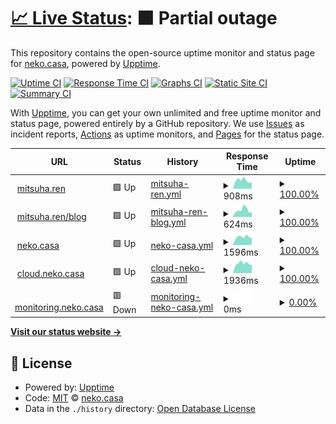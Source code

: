 # [📈 Live Status](https://neko-casa.github.io/uptime): <!--live status--> **🟧 Partial outage**

This repository contains the open-source uptime monitor and status page for [neko.casa](https://neko-casa.github.io/uptime), powered by [Upptime](https://github.com/upptime/upptime).

[![Uptime CI](https://github.com/neko-casa/uptime/workflows/Uptime%20CI/badge.svg)](https://github.com/neko-casa/uptime/actions?query=workflow%3A%22Uptime+CI%22)
[![Response Time CI](https://github.com/neko-casa/uptime/workflows/Response%20Time%20CI/badge.svg)](https://github.com/neko-casa/uptime/actions?query=workflow%3A%22Response+Time+CI%22)
[![Graphs CI](https://github.com/neko-casa/uptime/workflows/Graphs%20CI/badge.svg)](https://github.com/neko-casa/uptime/actions?query=workflow%3A%22Graphs+CI%22)
[![Static Site CI](https://github.com/neko-casa/uptime/workflows/Static%20Site%20CI/badge.svg)](https://github.com/neko-casa/uptime/actions?query=workflow%3A%22Static+Site+CI%22)
[![Summary CI](https://github.com/neko-casa/uptime/workflows/Summary%20CI/badge.svg)](https://github.com/neko-casa/uptime/actions?query=workflow%3A%22Summary+CI%22)

With [Upptime](https://upptime.js.org), you can get your own unlimited and free uptime monitor and status page, powered entirely by a GitHub repository. We use [Issues](https://github.com/neko-casa/uptime/issues) as incident reports, [Actions](https://github.com/neko-casa/uptime/actions) as uptime monitors, and [Pages](https://neko-casa.github.io/uptime) for the status page.

<!--start: status pages-->
<!-- This summary is generated by Upptime (https://github.com/upptime/upptime) -->
<!-- Do not edit this manually, your changes will be overwritten -->
<!-- prettier-ignore -->
| URL | Status | History | Response Time | Uptime |
| --- | ------ | ------- | ------------- | ------ |
| <img alt="" src="https://icons.duckduckgo.com/ip3/mitsuha.ren.ico" height="13"> [mitsuha.ren](https://mitsuha.ren/) | 🟩 Up | [mitsuha-ren.yml](https://github.com/neko-casa/uptime/commits/HEAD/history/mitsuha-ren.yml) | <details><summary><img alt="Response time graph" src="./graphs/mitsuha-ren/response-time-week.png" height="20"> 908ms</summary><br><a href="https://neko-casa.github.io/uptime/history/mitsuha-ren"><img alt="Response time 916" src="https://img.shields.io/endpoint?url=https%3A%2F%2Fraw.githubusercontent.com%2Fneko-casa%2Fuptime%2FHEAD%2Fapi%2Fmitsuha-ren%2Fresponse-time.json"></a><br><a href="https://neko-casa.github.io/uptime/history/mitsuha-ren"><img alt="24-hour response time 799" src="https://img.shields.io/endpoint?url=https%3A%2F%2Fraw.githubusercontent.com%2Fneko-casa%2Fuptime%2FHEAD%2Fapi%2Fmitsuha-ren%2Fresponse-time-day.json"></a><br><a href="https://neko-casa.github.io/uptime/history/mitsuha-ren"><img alt="7-day response time 908" src="https://img.shields.io/endpoint?url=https%3A%2F%2Fraw.githubusercontent.com%2Fneko-casa%2Fuptime%2FHEAD%2Fapi%2Fmitsuha-ren%2Fresponse-time-week.json"></a><br><a href="https://neko-casa.github.io/uptime/history/mitsuha-ren"><img alt="30-day response time 965" src="https://img.shields.io/endpoint?url=https%3A%2F%2Fraw.githubusercontent.com%2Fneko-casa%2Fuptime%2FHEAD%2Fapi%2Fmitsuha-ren%2Fresponse-time-month.json"></a><br><a href="https://neko-casa.github.io/uptime/history/mitsuha-ren"><img alt="1-year response time 916" src="https://img.shields.io/endpoint?url=https%3A%2F%2Fraw.githubusercontent.com%2Fneko-casa%2Fuptime%2FHEAD%2Fapi%2Fmitsuha-ren%2Fresponse-time-year.json"></a></details> | <details><summary><a href="https://neko-casa.github.io/uptime/history/mitsuha-ren">100.00%</a></summary><a href="https://neko-casa.github.io/uptime/history/mitsuha-ren"><img alt="All-time uptime 99.97%" src="https://img.shields.io/endpoint?url=https%3A%2F%2Fraw.githubusercontent.com%2Fneko-casa%2Fuptime%2FHEAD%2Fapi%2Fmitsuha-ren%2Fuptime.json"></a><br><a href="https://neko-casa.github.io/uptime/history/mitsuha-ren"><img alt="24-hour uptime 100.00%" src="https://img.shields.io/endpoint?url=https%3A%2F%2Fraw.githubusercontent.com%2Fneko-casa%2Fuptime%2FHEAD%2Fapi%2Fmitsuha-ren%2Fuptime-day.json"></a><br><a href="https://neko-casa.github.io/uptime/history/mitsuha-ren"><img alt="7-day uptime 100.00%" src="https://img.shields.io/endpoint?url=https%3A%2F%2Fraw.githubusercontent.com%2Fneko-casa%2Fuptime%2FHEAD%2Fapi%2Fmitsuha-ren%2Fuptime-week.json"></a><br><a href="https://neko-casa.github.io/uptime/history/mitsuha-ren"><img alt="30-day uptime 100.00%" src="https://img.shields.io/endpoint?url=https%3A%2F%2Fraw.githubusercontent.com%2Fneko-casa%2Fuptime%2FHEAD%2Fapi%2Fmitsuha-ren%2Fuptime-month.json"></a><br><a href="https://neko-casa.github.io/uptime/history/mitsuha-ren"><img alt="1-year uptime 99.97%" src="https://img.shields.io/endpoint?url=https%3A%2F%2Fraw.githubusercontent.com%2Fneko-casa%2Fuptime%2FHEAD%2Fapi%2Fmitsuha-ren%2Fuptime-year.json"></a></details>
| <img alt="" src="https://icons.duckduckgo.com/ip3/mitsuha.ren.ico" height="13"> [mitsuha.ren/blog](https://mitsuha.ren/blog/) | 🟩 Up | [mitsuha-ren-blog.yml](https://github.com/neko-casa/uptime/commits/HEAD/history/mitsuha-ren-blog.yml) | <details><summary><img alt="Response time graph" src="./graphs/mitsuha-ren-blog/response-time-week.png" height="20"> 624ms</summary><br><a href="https://neko-casa.github.io/uptime/history/mitsuha-ren-blog"><img alt="Response time 319" src="https://img.shields.io/endpoint?url=https%3A%2F%2Fraw.githubusercontent.com%2Fneko-casa%2Fuptime%2FHEAD%2Fapi%2Fmitsuha-ren-blog%2Fresponse-time.json"></a><br><a href="https://neko-casa.github.io/uptime/history/mitsuha-ren-blog"><img alt="24-hour response time 977" src="https://img.shields.io/endpoint?url=https%3A%2F%2Fraw.githubusercontent.com%2Fneko-casa%2Fuptime%2FHEAD%2Fapi%2Fmitsuha-ren-blog%2Fresponse-time-day.json"></a><br><a href="https://neko-casa.github.io/uptime/history/mitsuha-ren-blog"><img alt="7-day response time 624" src="https://img.shields.io/endpoint?url=https%3A%2F%2Fraw.githubusercontent.com%2Fneko-casa%2Fuptime%2FHEAD%2Fapi%2Fmitsuha-ren-blog%2Fresponse-time-week.json"></a><br><a href="https://neko-casa.github.io/uptime/history/mitsuha-ren-blog"><img alt="30-day response time 518" src="https://img.shields.io/endpoint?url=https%3A%2F%2Fraw.githubusercontent.com%2Fneko-casa%2Fuptime%2FHEAD%2Fapi%2Fmitsuha-ren-blog%2Fresponse-time-month.json"></a><br><a href="https://neko-casa.github.io/uptime/history/mitsuha-ren-blog"><img alt="1-year response time 319" src="https://img.shields.io/endpoint?url=https%3A%2F%2Fraw.githubusercontent.com%2Fneko-casa%2Fuptime%2FHEAD%2Fapi%2Fmitsuha-ren-blog%2Fresponse-time-year.json"></a></details> | <details><summary><a href="https://neko-casa.github.io/uptime/history/mitsuha-ren-blog">100.00%</a></summary><a href="https://neko-casa.github.io/uptime/history/mitsuha-ren-blog"><img alt="All-time uptime 99.97%" src="https://img.shields.io/endpoint?url=https%3A%2F%2Fraw.githubusercontent.com%2Fneko-casa%2Fuptime%2FHEAD%2Fapi%2Fmitsuha-ren-blog%2Fuptime.json"></a><br><a href="https://neko-casa.github.io/uptime/history/mitsuha-ren-blog"><img alt="24-hour uptime 100.00%" src="https://img.shields.io/endpoint?url=https%3A%2F%2Fraw.githubusercontent.com%2Fneko-casa%2Fuptime%2FHEAD%2Fapi%2Fmitsuha-ren-blog%2Fuptime-day.json"></a><br><a href="https://neko-casa.github.io/uptime/history/mitsuha-ren-blog"><img alt="7-day uptime 100.00%" src="https://img.shields.io/endpoint?url=https%3A%2F%2Fraw.githubusercontent.com%2Fneko-casa%2Fuptime%2FHEAD%2Fapi%2Fmitsuha-ren-blog%2Fuptime-week.json"></a><br><a href="https://neko-casa.github.io/uptime/history/mitsuha-ren-blog"><img alt="30-day uptime 100.00%" src="https://img.shields.io/endpoint?url=https%3A%2F%2Fraw.githubusercontent.com%2Fneko-casa%2Fuptime%2FHEAD%2Fapi%2Fmitsuha-ren-blog%2Fuptime-month.json"></a><br><a href="https://neko-casa.github.io/uptime/history/mitsuha-ren-blog"><img alt="1-year uptime 99.97%" src="https://img.shields.io/endpoint?url=https%3A%2F%2Fraw.githubusercontent.com%2Fneko-casa%2Fuptime%2FHEAD%2Fapi%2Fmitsuha-ren-blog%2Fuptime-year.json"></a></details>
| <img alt="" src="https://icons.duckduckgo.com/ip3/neko.casa.ico" height="13"> [neko.casa](https://neko.casa/) | 🟩 Up | [neko-casa.yml](https://github.com/neko-casa/uptime/commits/HEAD/history/neko-casa.yml) | <details><summary><img alt="Response time graph" src="./graphs/neko-casa/response-time-week.png" height="20"> 1596ms</summary><br><a href="https://neko-casa.github.io/uptime/history/neko-casa"><img alt="Response time 1718" src="https://img.shields.io/endpoint?url=https%3A%2F%2Fraw.githubusercontent.com%2Fneko-casa%2Fuptime%2FHEAD%2Fapi%2Fneko-casa%2Fresponse-time.json"></a><br><a href="https://neko-casa.github.io/uptime/history/neko-casa"><img alt="24-hour response time 1386" src="https://img.shields.io/endpoint?url=https%3A%2F%2Fraw.githubusercontent.com%2Fneko-casa%2Fuptime%2FHEAD%2Fapi%2Fneko-casa%2Fresponse-time-day.json"></a><br><a href="https://neko-casa.github.io/uptime/history/neko-casa"><img alt="7-day response time 1596" src="https://img.shields.io/endpoint?url=https%3A%2F%2Fraw.githubusercontent.com%2Fneko-casa%2Fuptime%2FHEAD%2Fapi%2Fneko-casa%2Fresponse-time-week.json"></a><br><a href="https://neko-casa.github.io/uptime/history/neko-casa"><img alt="30-day response time 1688" src="https://img.shields.io/endpoint?url=https%3A%2F%2Fraw.githubusercontent.com%2Fneko-casa%2Fuptime%2FHEAD%2Fapi%2Fneko-casa%2Fresponse-time-month.json"></a><br><a href="https://neko-casa.github.io/uptime/history/neko-casa"><img alt="1-year response time 1718" src="https://img.shields.io/endpoint?url=https%3A%2F%2Fraw.githubusercontent.com%2Fneko-casa%2Fuptime%2FHEAD%2Fapi%2Fneko-casa%2Fresponse-time-year.json"></a></details> | <details><summary><a href="https://neko-casa.github.io/uptime/history/neko-casa">100.00%</a></summary><a href="https://neko-casa.github.io/uptime/history/neko-casa"><img alt="All-time uptime 100.00%" src="https://img.shields.io/endpoint?url=https%3A%2F%2Fraw.githubusercontent.com%2Fneko-casa%2Fuptime%2FHEAD%2Fapi%2Fneko-casa%2Fuptime.json"></a><br><a href="https://neko-casa.github.io/uptime/history/neko-casa"><img alt="24-hour uptime 100.00%" src="https://img.shields.io/endpoint?url=https%3A%2F%2Fraw.githubusercontent.com%2Fneko-casa%2Fuptime%2FHEAD%2Fapi%2Fneko-casa%2Fuptime-day.json"></a><br><a href="https://neko-casa.github.io/uptime/history/neko-casa"><img alt="7-day uptime 100.00%" src="https://img.shields.io/endpoint?url=https%3A%2F%2Fraw.githubusercontent.com%2Fneko-casa%2Fuptime%2FHEAD%2Fapi%2Fneko-casa%2Fuptime-week.json"></a><br><a href="https://neko-casa.github.io/uptime/history/neko-casa"><img alt="30-day uptime 100.00%" src="https://img.shields.io/endpoint?url=https%3A%2F%2Fraw.githubusercontent.com%2Fneko-casa%2Fuptime%2FHEAD%2Fapi%2Fneko-casa%2Fuptime-month.json"></a><br><a href="https://neko-casa.github.io/uptime/history/neko-casa"><img alt="1-year uptime 100.00%" src="https://img.shields.io/endpoint?url=https%3A%2F%2Fraw.githubusercontent.com%2Fneko-casa%2Fuptime%2FHEAD%2Fapi%2Fneko-casa%2Fuptime-year.json"></a></details>
| <img alt="" src="https://icons.duckduckgo.com/ip3/cloud.neko.casa.ico" height="13"> [cloud.neko.casa](https://cloud.neko.casa/) | 🟩 Up | [cloud-neko-casa.yml](https://github.com/neko-casa/uptime/commits/HEAD/history/cloud-neko-casa.yml) | <details><summary><img alt="Response time graph" src="./graphs/cloud-neko-casa/response-time-week.png" height="20"> 1936ms</summary><br><a href="https://neko-casa.github.io/uptime/history/cloud-neko-casa"><img alt="Response time 1954" src="https://img.shields.io/endpoint?url=https%3A%2F%2Fraw.githubusercontent.com%2Fneko-casa%2Fuptime%2FHEAD%2Fapi%2Fcloud-neko-casa%2Fresponse-time.json"></a><br><a href="https://neko-casa.github.io/uptime/history/cloud-neko-casa"><img alt="24-hour response time 1709" src="https://img.shields.io/endpoint?url=https%3A%2F%2Fraw.githubusercontent.com%2Fneko-casa%2Fuptime%2FHEAD%2Fapi%2Fcloud-neko-casa%2Fresponse-time-day.json"></a><br><a href="https://neko-casa.github.io/uptime/history/cloud-neko-casa"><img alt="7-day response time 1936" src="https://img.shields.io/endpoint?url=https%3A%2F%2Fraw.githubusercontent.com%2Fneko-casa%2Fuptime%2FHEAD%2Fapi%2Fcloud-neko-casa%2Fresponse-time-week.json"></a><br><a href="https://neko-casa.github.io/uptime/history/cloud-neko-casa"><img alt="30-day response time 1859" src="https://img.shields.io/endpoint?url=https%3A%2F%2Fraw.githubusercontent.com%2Fneko-casa%2Fuptime%2FHEAD%2Fapi%2Fcloud-neko-casa%2Fresponse-time-month.json"></a><br><a href="https://neko-casa.github.io/uptime/history/cloud-neko-casa"><img alt="1-year response time 1954" src="https://img.shields.io/endpoint?url=https%3A%2F%2Fraw.githubusercontent.com%2Fneko-casa%2Fuptime%2FHEAD%2Fapi%2Fcloud-neko-casa%2Fresponse-time-year.json"></a></details> | <details><summary><a href="https://neko-casa.github.io/uptime/history/cloud-neko-casa">100.00%</a></summary><a href="https://neko-casa.github.io/uptime/history/cloud-neko-casa"><img alt="All-time uptime 99.99%" src="https://img.shields.io/endpoint?url=https%3A%2F%2Fraw.githubusercontent.com%2Fneko-casa%2Fuptime%2FHEAD%2Fapi%2Fcloud-neko-casa%2Fuptime.json"></a><br><a href="https://neko-casa.github.io/uptime/history/cloud-neko-casa"><img alt="24-hour uptime 100.00%" src="https://img.shields.io/endpoint?url=https%3A%2F%2Fraw.githubusercontent.com%2Fneko-casa%2Fuptime%2FHEAD%2Fapi%2Fcloud-neko-casa%2Fuptime-day.json"></a><br><a href="https://neko-casa.github.io/uptime/history/cloud-neko-casa"><img alt="7-day uptime 100.00%" src="https://img.shields.io/endpoint?url=https%3A%2F%2Fraw.githubusercontent.com%2Fneko-casa%2Fuptime%2FHEAD%2Fapi%2Fcloud-neko-casa%2Fuptime-week.json"></a><br><a href="https://neko-casa.github.io/uptime/history/cloud-neko-casa"><img alt="30-day uptime 100.00%" src="https://img.shields.io/endpoint?url=https%3A%2F%2Fraw.githubusercontent.com%2Fneko-casa%2Fuptime%2FHEAD%2Fapi%2Fcloud-neko-casa%2Fuptime-month.json"></a><br><a href="https://neko-casa.github.io/uptime/history/cloud-neko-casa"><img alt="1-year uptime 99.99%" src="https://img.shields.io/endpoint?url=https%3A%2F%2Fraw.githubusercontent.com%2Fneko-casa%2Fuptime%2FHEAD%2Fapi%2Fcloud-neko-casa%2Fuptime-year.json"></a></details>
| <img alt="" src="https://icons.duckduckgo.com/ip3/monitoring.neko.casa.ico" height="13"> [monitoring.neko.casa](https://monitoring.neko.casa/) | 🟥 Down | [monitoring-neko-casa.yml](https://github.com/neko-casa/uptime/commits/HEAD/history/monitoring-neko-casa.yml) | <details><summary><img alt="Response time graph" src="./graphs/monitoring-neko-casa/response-time-week.png" height="20"> 0ms</summary><br><a href="https://neko-casa.github.io/uptime/history/monitoring-neko-casa"><img alt="Response time 1363" src="https://img.shields.io/endpoint?url=https%3A%2F%2Fraw.githubusercontent.com%2Fneko-casa%2Fuptime%2FHEAD%2Fapi%2Fmonitoring-neko-casa%2Fresponse-time.json"></a><br><a href="https://neko-casa.github.io/uptime/history/monitoring-neko-casa"><img alt="24-hour response time 0" src="https://img.shields.io/endpoint?url=https%3A%2F%2Fraw.githubusercontent.com%2Fneko-casa%2Fuptime%2FHEAD%2Fapi%2Fmonitoring-neko-casa%2Fresponse-time-day.json"></a><br><a href="https://neko-casa.github.io/uptime/history/monitoring-neko-casa"><img alt="7-day response time 0" src="https://img.shields.io/endpoint?url=https%3A%2F%2Fraw.githubusercontent.com%2Fneko-casa%2Fuptime%2FHEAD%2Fapi%2Fmonitoring-neko-casa%2Fresponse-time-week.json"></a><br><a href="https://neko-casa.github.io/uptime/history/monitoring-neko-casa"><img alt="30-day response time 0" src="https://img.shields.io/endpoint?url=https%3A%2F%2Fraw.githubusercontent.com%2Fneko-casa%2Fuptime%2FHEAD%2Fapi%2Fmonitoring-neko-casa%2Fresponse-time-month.json"></a><br><a href="https://neko-casa.github.io/uptime/history/monitoring-neko-casa"><img alt="1-year response time 1363" src="https://img.shields.io/endpoint?url=https%3A%2F%2Fraw.githubusercontent.com%2Fneko-casa%2Fuptime%2FHEAD%2Fapi%2Fmonitoring-neko-casa%2Fresponse-time-year.json"></a></details> | <details><summary><a href="https://neko-casa.github.io/uptime/history/monitoring-neko-casa">0.00%</a></summary><a href="https://neko-casa.github.io/uptime/history/monitoring-neko-casa"><img alt="All-time uptime 0.00%" src="https://img.shields.io/endpoint?url=https%3A%2F%2Fraw.githubusercontent.com%2Fneko-casa%2Fuptime%2FHEAD%2Fapi%2Fmonitoring-neko-casa%2Fuptime.json"></a><br><a href="https://neko-casa.github.io/uptime/history/monitoring-neko-casa"><img alt="24-hour uptime 0.00%" src="https://img.shields.io/endpoint?url=https%3A%2F%2Fraw.githubusercontent.com%2Fneko-casa%2Fuptime%2FHEAD%2Fapi%2Fmonitoring-neko-casa%2Fuptime-day.json"></a><br><a href="https://neko-casa.github.io/uptime/history/monitoring-neko-casa"><img alt="7-day uptime 0.00%" src="https://img.shields.io/endpoint?url=https%3A%2F%2Fraw.githubusercontent.com%2Fneko-casa%2Fuptime%2FHEAD%2Fapi%2Fmonitoring-neko-casa%2Fuptime-week.json"></a><br><a href="https://neko-casa.github.io/uptime/history/monitoring-neko-casa"><img alt="30-day uptime 0.00%" src="https://img.shields.io/endpoint?url=https%3A%2F%2Fraw.githubusercontent.com%2Fneko-casa%2Fuptime%2FHEAD%2Fapi%2Fmonitoring-neko-casa%2Fuptime-month.json"></a><br><a href="https://neko-casa.github.io/uptime/history/monitoring-neko-casa"><img alt="1-year uptime 0.00%" src="https://img.shields.io/endpoint?url=https%3A%2F%2Fraw.githubusercontent.com%2Fneko-casa%2Fuptime%2FHEAD%2Fapi%2Fmonitoring-neko-casa%2Fuptime-year.json"></a></details>

<!--end: status pages-->

[**Visit our status website →**](https://neko-casa.github.io/uptime)

## 📄 License

- Powered by: [Upptime](https://github.com/upptime/upptime)
- Code: [MIT](./LICENSE) © [neko.casa](https://neko-casa.github.io/uptime)
- Data in the `./history` directory: [Open Database License](https://opendatacommons.org/licenses/odbl/1-0/)
